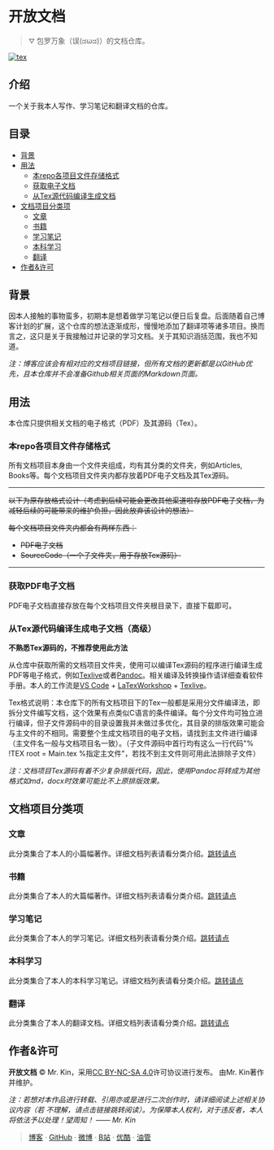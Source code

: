 # 开放文档

> ⛛ 包罗万象（误(ಡωಡ)）的文档仓库。

[![tex](https://img.shields.io/ctan/v/tex)](https://tug.org/texlive/)

## 介绍
一个关于我本人写作、学习笔记和翻译文档的仓库。

## 目录
- [背景](#背景)
- [用法](#用法)
  - [本repo各项目文件存储格式](#本repo各项目文件存储格式)
  - [获取电子文档](#获取电子文档)
  - [从Tex源代码编译生成文档](#从Tex源代码编译生成文档)
- [文档项目分类项](#文档项目分类项)
  - [文章](#文章)
  - [书籍](#书籍)
  - [学习笔记](#学习笔记)
  - [本科学习](#本科学习)
  - [翻译](#翻译)
- [作者&许可](#作者&许可)

## 背景
因本人接触的事物蛮多，初期本是想着做学习笔记以便日后复盘。后面随着自己博客计划的扩展，这个仓库的想法逐渐成形，慢慢地添加了翻译项等诸多项目。换而言之，这只是关于我接触过并记录的学习文档。关于其知识涵括范围，我也不知道。

*注：博客应该会有相对应的文档项目链接，但所有文档的更新都是以GitHub优先，且本仓库并不会准备Github相关页面的Markdown页面。*

## 用法
本仓库只提供相关文档的电子格式（PDF）及其源码（Tex）。

### 本repo各项目文件存储格式
所有文档项目本身由一个文件夹组成，均有其分类的文件夹，例如Articles, Books等。每个文档项目文件夹内都存放着PDF电子文档及其Tex源码。

---
~~以下为原存放格式设计（考虑到后续可能会更改其他渠道啦存放PDF电子文档，为减轻后续的可能带来的维护负担，因此放弃该设计的想法）~~

~~每个文档项目文件夹内都会有两样东西：~~
- ~~PDF电子文档~~
- ~~SourceCode（一个子文件夹，用于存放Tex源码）~~
---

### 获取PDF电子文档
PDF电子文档直接存放在每个文档项目文件夹根目录下，直接下载即可。

### 从Tex源代码编译生成电子文档（高级）
**不熟悉Tex源码的，不推荐使用此方法**

从仓库中获取所需的文档项目文件夹，使用可以编译Tex源码的程序进行编译生成PDF等电子格式，例如[Texlive](https://tug.org/texlive/)或者[Pandoc](https://pandoc.org/)。相关编译及转换操作请详细查看软件手册。本人的工作流是[VS Code](https://code.visualstudio.com/) + [LaTexWorkshop](https://marketplace.visualstudio.com/items?itemName=James-Yu.latex-workshop#review-details) + [Texlive](https://tug.org/texlive/)。

Tex格式说明：本仓库下的所有文档项目下的Tex一般都是采用分文件编译法，即拆分文件编写文档，这个效果有点类似C语言的条件编译。每个分文件均可独立进行编译，但子文件源码中的目录设置我并未做过多优化，其目录的排版效果可能会与主文件的不相同。需要整个生成文档项目的电子文档，请找到主文件进行编译（主文件名一般与文档项目名一致）。（子文件源码中首行均有这么一行代码"% !TEX root = Main.tex %指定主文件"，若找不到主文件则可用此法排除子文件）

*注：文档项目Tex源码有着不少复杂排版代码，因此，使用Pandoc将转成为其他格式如md，docx时效果可能比不上原排版效果。*

## 文档项目分类项

### 文章
此分类集合了本人的小篇幅著作。详细文档列表请看分类介绍。[跳转请点](https://github.com/Mister-Kin/OpenDocs/Articles/)

### 书籍
此分类集合了本人的大篇幅著作。详细文档列表请看分类介绍。[跳转请点](https://github.com/Mister-Kin/OpenDocs/Books/)

### 学习笔记
此分类集合了本人的学习笔记。详细文档列表请看分类介绍。[跳转请点](https://github.com/Mister-Kin/OpenDocs/LearningNotes/)

### 本科学习
此分类集合了本人的本科学习笔记。详细文档列表请看分类介绍。[跳转请点](https://github.com/Mister-Kin/OpenDocs/UndergraduateLearning/)

### 翻译
此分类集合了本人的翻译文档。详细文档列表请看分类介绍。[跳转请点](https://github.com/Mister-Kin/OpenDocs/Translations/)

## 作者&许可
**开放文档** © Mr. Kin，采用[CC BY-NC-SA 4.0](/LICESNSE)许可协议进行发布。
由Mr. Kin著作并维护。

*注：若想对本作品进行转载、引用亦或是进行二次创作时，请详细阅读上述相关协议内容（若
不理解，请点击链接跳转阅读）。为保障本人权利，对于违反者，本人将依法予以处理！望周知！
—— Mr. Kin*

> [博客](https://mister-kin.github.io/) · [GitHub](https://github.com/mister-kin) · [微博](https://weibo.com/6270111192/profile?topnav=1&wvr=6&is_all=1) · [B站](http://space.bilibili.com/17025250?) · [优酷](http://i.youku.com/i/UNjA3MTk5Mjgw?spm=a2hzp.8253869.0.0) · [油管](https://www.youtube.com/channel/UCNhtdG6whC5mlRDkrhQ0wLA?view_as=public)